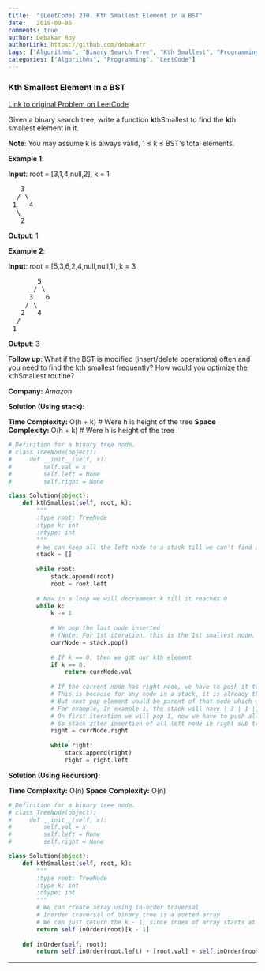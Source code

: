 ```yaml
---
title:  "[LeetCode] 230. Kth Smallest Element in a BST" 
date:   2019-09-05
comments: true
author: Debakar Roy
authorLink: https://github.com/debakarr
tags: ["Algorithms", "Binary Search Tree", "Kth Smallest", "Programming"]
categories: ["Algorithms", "Programming", "LeetCode"]
---
```


### Kth Smallest Element in a BST
 
[Link to original Problem on LeetCode](https://leetcode.com/problems/kth-smallest-element-in-a-bst/)

Given a binary search tree, write a function **k**thSmallest to find the **k**th smallest element in it.

**Note**:
You may assume k is always valid, 1 ≤ k ≤ BST's total elements.

**Example 1**:

**Input**: root = [3,1,4,null,2], k = 1

<pre>
   3
  / \
 1   4
  \
   2
</pre>

**Output**: 1

**Example 2**:

**Input**: root = [5,3,6,2,4,null,null,1], k = 3

<pre>
       5
      / \
     3   6
    / \
   2   4
  /
 1
</pre>

**Output**: 3

**Follow up**:
What if the BST is modified (insert/delete operations) often and you need to find the kth smallest frequently? How would you optimize the kthSmallest routine?

**Company:**
*Amazon*

**Solution (Using stack):**

**Time Complexity:** O(h + k) # Were h is height of the tree
**Space Complexity:** O(h + k) # Were h is height of the tree

```python
# Definition for a binary tree node.
# class TreeNode(object):
#     def __init__(self, x):
#         self.val = x
#         self.left = None
#         self.right = None

class Solution(object):
    def kthSmallest(self, root, k):
        """
        :type root: TreeNode
        :type k: int
        :rtype: int
        """
        # We can keep all the left node to a stack till we can't find any left node 
        stack = []
        
        while root:
            stack.append(root)
            root = root.left
           
        # Now in a loop we will decreament k till it reaches 0 
        while k:
            k -= 1
           
            # We pop the last node inserted 
            # (Note: For 1st iteration, this is the 1st smallest node, for 2nd iteration we get 2nd smallest node, and so on) 
            currNode = stack.pop()
           
            # If k == 0, then we got our kth element 
            if k == 0:
                return currNode.val
           
            # If the current node has right node, we have to push it to the stack, followed by all the left node of that node
            # This is because for any node in a stack, it is already the left most node (smallest),
            # But next pop element would be parent of that node which will be greater than the node to the right of current pop node 
            # For example, In example 1, the stack will have | 3 | 1 |,
            # On first iteration we will pop 1, now we have to push all the left node in right sub tree of 1, here we have only one i.e. 2
            # So stack after insertion of all left node in right sub tree will be | 3 | 2 |
            right = currNode.right
            
            while right:
                stack.append(right)
                right = right.left
```




**Solution (Using Recursion):**

**Time Complexity:** O(n) 
**Space Complexity:** O(n)

```python
# Definition for a binary tree node.
# class TreeNode(object):
#     def __init__(self, x):
#         self.val = x
#         self.left = None
#         self.right = None

class Solution(object):
    def kthSmallest(self, root, k):
        """
        :type root: TreeNode
        :type k: int
        :rtype: int
        """
        # We can create array using in-order traversal
        # Inorder traversal of binary tree is a sorted array
        # We can just return the k - 1, since index of array starts at 0 in Python      
        return self.inOrder(root)[k - 1]
    
    def inOrder(self, root):
        return self.inOrder(root.left) + [root.val] + self.inOrder(root.right) if root else []
```


<hr><br />
